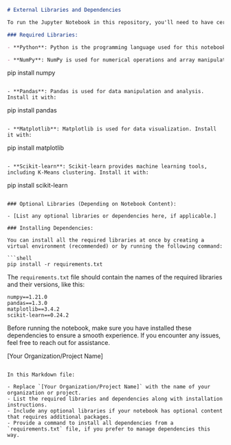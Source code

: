 ```markdown
# External Libraries and Dependencies

To run the Jupyter Notebook in this repository, you'll need to have certain Python libraries and dependencies installed on your system. You can easily install these libraries using `pip` or `conda`. Below is a list of the required packages along with installation instructions:

### Required Libraries:

- **Python**: Python is the programming language used for this notebook. You can download Python from [python.org](https://www.python.org/downloads/) or use a Python distribution like Anaconda.

- **NumPy**: NumPy is used for numerical operations and array manipulations. Install it with:

  ```
  pip install numpy
  ```

- **Pandas**: Pandas is used for data manipulation and analysis. Install it with:

  ```
  pip install pandas
  ```

- **Matplotlib**: Matplotlib is used for data visualization. Install it with:

  ```
  pip install matplotlib
  ```

- **Scikit-learn**: Scikit-learn provides machine learning tools, including K-Means clustering. Install it with:

  ```
  pip install scikit-learn
  ```

### Optional Libraries (Depending on Notebook Content):

- [List any optional libraries or dependencies here, if applicable.]

### Installing Dependencies:

You can install all the required libraries at once by creating a virtual environment (recommended) or by running the following command:

```shell
pip install -r requirements.txt
```

The `requirements.txt` file should contain the names of the required libraries and their versions, like this:

```
numpy==1.21.0
pandas==1.3.0
matplotlib==3.4.2
scikit-learn==0.24.2
```

Before running the notebook, make sure you have installed these dependencies to ensure a smooth experience. If you encounter any issues, feel free to reach out for assistance.

[Your Organization/Project Name]
```

In this Markdown file:

- Replace `[Your Organization/Project Name]` with the name of your organization or project.
- List the required libraries and dependencies along with installation instructions.
- Include any optional libraries if your notebook has optional content that requires additional packages.
- Provide a command to install all dependencies from a `requirements.txt` file, if you prefer to manage dependencies this way.

